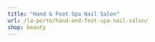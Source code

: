 ```yaml
---
title: "Hand & Foot Spa Nail Salon"
url: /la-porte/hand-and-foot-spa-nail-salon/
shop: beauty
---
```

